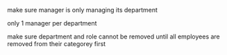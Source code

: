 make sure manager is only managing its department

only 1 manager per department

make sure department and role cannot be removed until all employees are removed from their categorey first


